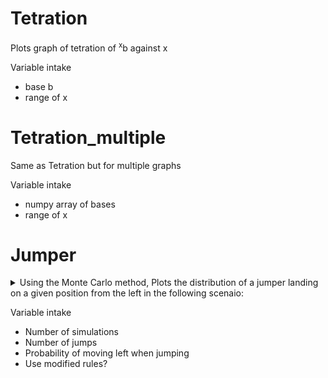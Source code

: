 # Tetration

Plots graph of tetration of <sup>x</sup>b against x

Variable intake
 - base b
 - range of x
  
# Tetration_multiple

Same as Tetration but for multiple graphs

Variable intake
 - numpy array of bases 
 - range of x
  
# Jumper

<details>
  <summary>Using the Monte Carlo method, Plots the distribution of a jumper landing on a given position from the left in the following scenaio:</summary>

  - Start with a point, construct 2 lines out of it to form 2 more points on an upper level
  - For the next level repeat the process for both points but such that the new point to the right of the original left point is connected to the left of the original right point
  - Repeat for n levels, where adjacent points conenct to the same point higher up
  - Now place a jumper token at your original point (layer 0)
  - The token jumps n times, each time jumping to a higher level where it has a probability of moving left of p
  - For a modified version, the jumper has an equal probability of jumping left or right on the first jump only
  - The distribution modeled is the probability that the jumper lands on a particular point from the left 
</details>

Variable intake
 - Number of simulations 
 - Number of jumps
 - Probability of moving left when jumping
 - Use modified rules?
